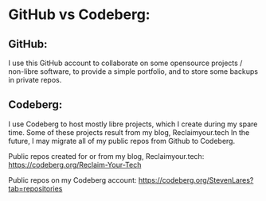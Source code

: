 # GitHub vs Codeberg:

## GitHub:
I use this GitHub account to collaborate on some opensource projects / non-libre software, to provide a simple portfolio, and to store some backups in private repos.

## Codeberg:
I use Codeberg to host mostly libre projects, which I create during my spare time. 
Some of these projects result from my blog, Reclaimyour.tech
In the future, I may migrate all of my public repos from Github to Codeberg.

Public repos created for or from my blog, Reclaimyour.tech:
https://codeberg.org/Reclaim-Your-Tech

Public repos on my Codeberg account:
https://codeberg.org/StevenLares?tab=repositories
